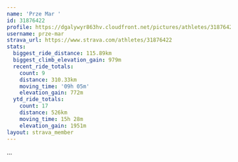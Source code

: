 ```yaml
---
name: 'Prze Mar '
id: 31876422
profile: https://dgalywyr863hv.cloudfront.net/pictures/athletes/31876422/22548952/3/large.jpg
username: prze-mar
strava_url: https://www.strava.com/athletes/31876422
stats:
  biggest_ride_distance: 115.89km
  biggest_climb_elevation_gain: 979m
  recent_ride_totals:
    count: 9
    distance: 310.33km
    moving_time: '09h 05m'
    elevation_gain: 772m
  ytd_ride_totals:
    count: 17
    distance: 526km
    moving_time: 15h 28m
    elevation_gain: 1951m
layout: strava_member
--- 
```

...

